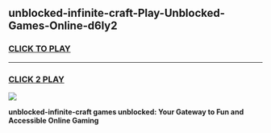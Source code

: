 
## unblocked-infinite-craft-Play-Unblocked-Games-Online-d6ly2
<h3>
<a href="https://premium76.site?title=unblocked-infinite-craft&ref=25A">CLICK TO PLAY</a></h3>
<hr>

<h3>
<a href="https://premium76.site?title=unblocked-infinite-craft&ref=25A">CLICK 2 PLAY</a>
  
</h3>

<a href="https://premium76.site?title=unblocked-infinite-craft&ref=25A"><img src="https://clearcache.store/games.png"></a>


**unblocked-infinite-craft games unblocked: Your Gateway to Fun and Accessible Online Gaming**
